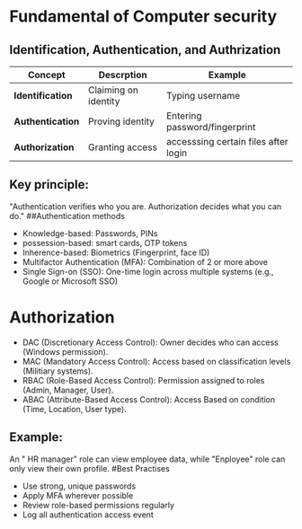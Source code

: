 # Fundamental of Computer security
## Identification, Authentication, and Authrization
| Concept            | Descrption           | Example                               |
|--------------------|----------------------|---------------------------------------|
|**Identification**  | Claiming on identity | Typing username                       | 
|**Authentication**  | Proving identity     | Entering password/fingerprint         |
|**Authorization**   | Granting access      | accesssing certain files after login  |
## Key principle:
"Authentication verifies who you are. Authorization decides what you can do."
##Authentication methods
- Knowledge-based: Passwords, PINs
- possession-based: smart cards, OTP tokens
- Inherence-based: Biometrics (Fingerprint, face ID)
- Multifactor Authentication (MFA): Combination of 2 or more above
- Single Sign-on (SSO): One-time login across multiple systems (e.g., Google or Microsoft SSO)
# Authorization
- DAC (Discretionary Access Control): Owner decides who can access (Windows permission).
- MAC (Mandatory Access Control): Access based on classification levels (Militiary systems).
- RBAC (Role-Based Access Control): Permission assigned to roles (Admin, Manager, User).
- ABAC (Attribute-Based Access Control): Access Based on condition (Time, Location, User type).
## Example:
An " HR manager" role can view employee data, while "Enployee" role can only view their own profile.
#Best Practises
- Use strong, unique passwords
- Apply MFA wherever possible
- Review role-based permissions regularly
- Log all authentication access event
